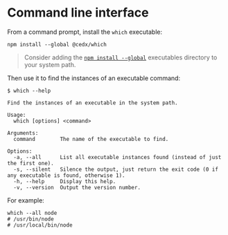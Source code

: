 # Command line interface
From a command prompt, install the `which` executable:

```shell
npm install --global @cedx/which
```

> Consider adding the [`npm install --global`](https://docs.npmjs.com/files/folders) executables directory to your system path.

Then use it to find the instances of an executable command:

```shell
$ which --help

Find the instances of an executable in the system path.

Usage:
  which [options] <command>

Arguments:
  command        The name of the executable to find.

Options:
  -a, --all      List all executable instances found (instead of just the first one).
  -s, --silent   Silence the output, just return the exit code (0 if any executable is found, otherwise 1).
  -h, --help     Display this help.
  -v, --version  Output the version number.
```

For example:

```shell
which --all node
# /usr/bin/node
# /usr/local/bin/node
```
